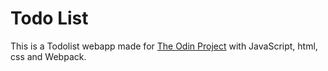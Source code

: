 # Todo List

This is a Todolist webapp made for [The Odin Project](https://www.theodinproject.com/lessons/node-path-javascript-todo-list) with JavaScript, html, css and Webpack.
